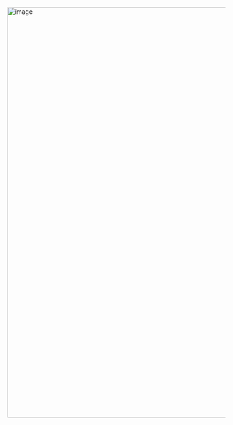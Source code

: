 <img width="946" alt="image" src="https://github.com/VinaySingh1045/Strontium/assets/157957914/42c45607-73d4-4298-87bc-fc2ed5331536">
